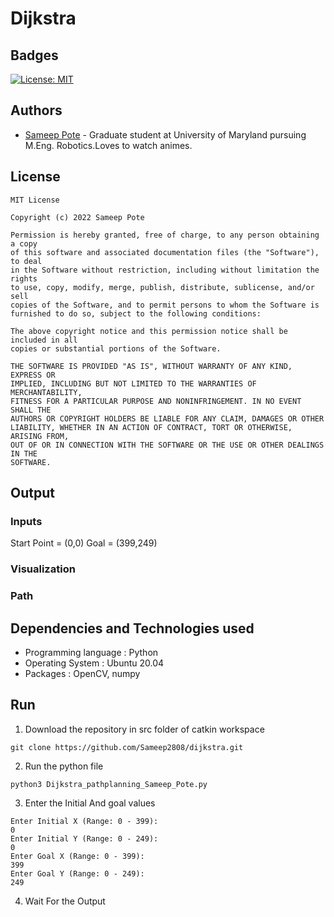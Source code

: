 # Dijkstra
## Badges
[![License: MIT](https://img.shields.io/badge/License-MIT-yellow.svg)](https://opensource.org/licenses/MIT)
## Authors
- [Sameep Pote](https://github.com/Sameep2808) - Graduate student at University of Maryland pursuing M.Eng. Robotics.Loves to watch animes.

## License
```
MIT License

Copyright (c) 2022 Sameep Pote

Permission is hereby granted, free of charge, to any person obtaining a copy
of this software and associated documentation files (the "Software"), to deal
in the Software without restriction, including without limitation the rights
to use, copy, modify, merge, publish, distribute, sublicense, and/or sell
copies of the Software, and to permit persons to whom the Software is
furnished to do so, subject to the following conditions:

The above copyright notice and this permission notice shall be included in all
copies or substantial portions of the Software.

THE SOFTWARE IS PROVIDED "AS IS", WITHOUT WARRANTY OF ANY KIND, EXPRESS OR
IMPLIED, INCLUDING BUT NOT LIMITED TO THE WARRANTIES OF MERCHANTABILITY,
FITNESS FOR A PARTICULAR PURPOSE AND NONINFRINGEMENT. IN NO EVENT SHALL THE
AUTHORS OR COPYRIGHT HOLDERS BE LIABLE FOR ANY CLAIM, DAMAGES OR OTHER
LIABILITY, WHETHER IN AN ACTION OF CONTRACT, TORT OR OTHERWISE, ARISING FROM,
OUT OF OR IN CONNECTION WITH THE SOFTWARE OR THE USE OR OTHER DEALINGS IN THE
SOFTWARE.
```

## Output

### Inputs
Start Point = (0,0)
Goal = (399,249)

### Visualization

### Path

## Dependencies and Technologies used

- Programming language : Python
- Operating System : Ubuntu 20.04
- Packages : OpenCV, numpy

## Run

1. Download the repository in src folder of catkin workspace
```
git clone https://github.com/Sameep2808/dijkstra.git
```
2. Run the python file
```
python3 Dijkstra_pathplanning_Sameep_Pote.py 
```
3. Enter the Initial And goal values
```
Enter Initial X (Range: 0 - 399):
0
Enter Initial Y (Range: 0 - 249):
0
Enter Goal X (Range: 0 - 399):
399
Enter Goal Y (Range: 0 - 249):
249
```
4. Wait For the Output

